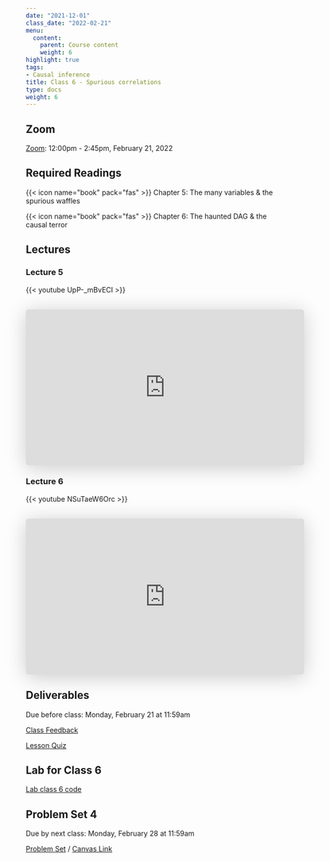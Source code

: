 ```yaml
---
date: "2021-12-01"
class_date: "2022-02-21"
menu:
  content:
    parent: Course content
    weight: 6
highlight: true
tags:
- Causal inference
title: Class 6 - Spurious correlations
type: docs
weight: 6
---
```


## Zoom

<a href="https://uncc.zoom.us/j/93339403054"><i class="fas fa-video fa-lg"></i> Zoom</a>: 12:00pm - 2:45pm, February 21, 2022

## Required Readings

{{< icon name="book" pack="fas" >}} Chapter 5: The many variables & the spurious waffles

{{< icon name="book" pack="fas" >}} Chapter 6: The haunted DAG & the causal terror

<!--more-->

## Lectures

### Lecture 5

{{< youtube UpP-_mBvECI >}}

<br>

<iframe class="speakerdeck-iframe" frameborder="0" src="https://speakerdeck.com/player/d67c24afa5e44b18a1da16c3136cf82b" title="Statistical Rethinking 2022 Lecture 05" allowfullscreen="true" mozallowfullscreen="true" webkitallowfullscreen="true" style="border: 0px; background: padding-box padding-box rgba(0, 0, 0, 0.1); margin: 0px; padding: 0px; border-radius: 6px; box-shadow: rgba(0, 0, 0, 0.2) 0px 5px 40px; width: 560px; height: 314px;" data-ratio="1.78343949044586"></iframe>

<br>

### Lecture 6

{{< youtube NSuTaeW6Orc >}}

<br>

<iframe class="speakerdeck-iframe" frameborder="0" src="https://speakerdeck.com/player/94d5286165f3482590886a4058df0ed3" title="Statistical Rethinking 2022 Lecture 06" allowfullscreen="true" mozallowfullscreen="true" webkitallowfullscreen="true" style="border: 0px; background: padding-box padding-box rgba(0, 0, 0, 0.1); margin: 0px; padding: 0px; border-radius: 6px; box-shadow: rgba(0, 0, 0, 0.2) 0px 5px 40px; width: 560px; height: 314px;" data-ratio="1.78343949044586"></iframe>

<br>

## Deliverables

Due before class: Monday, February 21 at 11:59am 

<a href="https://forms.gle/zMipNzav3BCL3Rwy9"><i class="fas fa-comment fa-lg"></i>  Class Feedback</a>

<a href="https://uncc.instructure.com/courses/171000/quizzes/331403"><i class="fas fa-question fa-lg"></i>  Lesson Quiz</a>

## Lab for Class 6

[Lab class 6 code](../../lab/06-class)

## Problem Set 4

Due by next class: Monday, February 28 at 11:59am

<a href="https://dsba6010-spring2022.netlify.app/assignment/04-problem-set/"><i class="fas fa-pencil-ruler fa-lg"></i>  Problem Set</a> / [Canvas Link](https://uncc.instructure.com/courses/171000/assignments/1415435)

